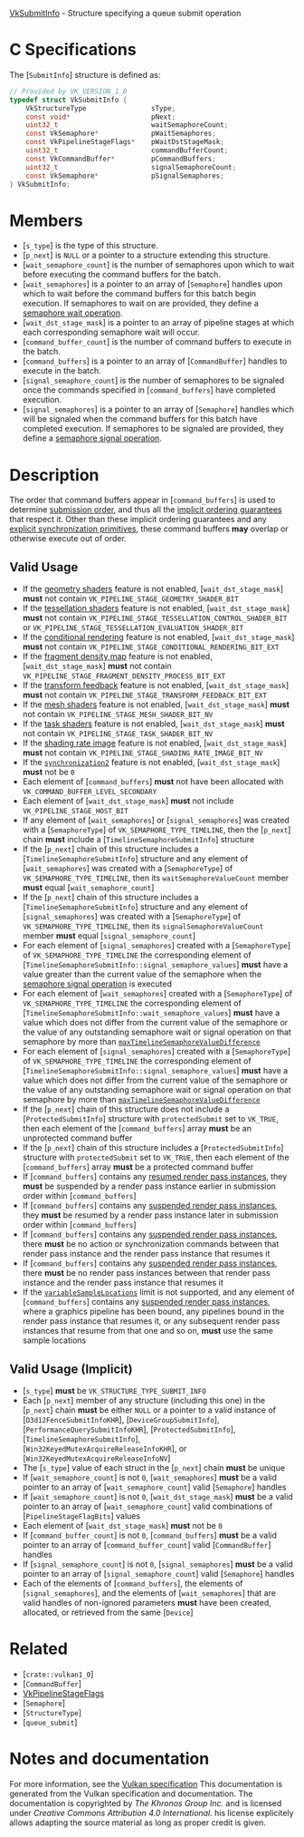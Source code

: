 [VkSubmitInfo](https://www.khronos.org/registry/vulkan/specs/1.3-extensions/man/html/VkSubmitInfo.html) - Structure specifying a queue submit operation

# C Specifications
The [`SubmitInfo`] structure is defined as:
```c
// Provided by VK_VERSION_1_0
typedef struct VkSubmitInfo {
    VkStructureType                sType;
    const void*                    pNext;
    uint32_t                       waitSemaphoreCount;
    const VkSemaphore*             pWaitSemaphores;
    const VkPipelineStageFlags*    pWaitDstStageMask;
    uint32_t                       commandBufferCount;
    const VkCommandBuffer*         pCommandBuffers;
    uint32_t                       signalSemaphoreCount;
    const VkSemaphore*             pSignalSemaphores;
} VkSubmitInfo;
```

# Members
- [`s_type`] is the type of this structure.
- [`p_next`] is `NULL` or a pointer to a structure extending this structure.
- [`wait_semaphore_count`] is the number of semaphores upon which to wait before executing the command buffers for the batch.
- [`wait_semaphores`] is a pointer to an array of [`Semaphore`] handles upon which to wait before the command buffers for this batch begin execution. If semaphores to wait on are provided, they define a [semaphore wait operation](https://www.khronos.org/registry/vulkan/specs/1.3-extensions/html/vkspec.html#synchronization-semaphores-waiting).
- [`wait_dst_stage_mask`] is a pointer to an array of pipeline stages at which each corresponding semaphore wait will occur.
- [`command_buffer_count`] is the number of command buffers to execute in the batch.
- [`command_buffers`] is a pointer to an array of [`CommandBuffer`] handles to execute in the batch.
- [`signal_semaphore_count`] is the number of semaphores to be signaled once the commands specified in [`command_buffers`] have completed execution.
- [`signal_semaphores`] is a pointer to an array of [`Semaphore`] handles which will be signaled when the command buffers for this batch have completed execution. If semaphores to be signaled are provided, they define a [semaphore signal operation](https://www.khronos.org/registry/vulkan/specs/1.3-extensions/html/vkspec.html#synchronization-semaphores-signaling).

# Description
The order that command buffers appear in [`command_buffers`] is used to
determine [submission order](https://www.khronos.org/registry/vulkan/specs/1.3-extensions/html/vkspec.html#synchronization-submission-order), and thus
all the [implicit ordering guarantees](https://www.khronos.org/registry/vulkan/specs/1.3-extensions/html/vkspec.html#synchronization-implicit) that
respect it.
Other than these implicit ordering guarantees and any [explicit synchronization primitives](https://www.khronos.org/registry/vulkan/specs/1.3-extensions/html/vkspec.html#synchronization), these command buffers  **may**  overlap or
otherwise execute out of order.
## Valid Usage
-    If the [geometry shaders](https://www.khronos.org/registry/vulkan/specs/1.2-extensions/html/vkspec.html#features-geometryShader) feature is not enabled, [`wait_dst_stage_mask`] **must**  not contain `VK_PIPELINE_STAGE_GEOMETRY_SHADER_BIT`
-    If the [tessellation shaders](https://www.khronos.org/registry/vulkan/specs/1.2-extensions/html/vkspec.html#features-tessellationShader) feature is not enabled, [`wait_dst_stage_mask`] **must**  not contain `VK_PIPELINE_STAGE_TESSELLATION_CONTROL_SHADER_BIT` or `VK_PIPELINE_STAGE_TESSELLATION_EVALUATION_SHADER_BIT`
-    If the [conditional rendering](https://www.khronos.org/registry/vulkan/specs/1.2-extensions/html/vkspec.html#features-conditionalRendering) feature is not enabled, [`wait_dst_stage_mask`] **must**  not contain `VK_PIPELINE_STAGE_CONDITIONAL_RENDERING_BIT_EXT`
-    If the [fragment density map](https://www.khronos.org/registry/vulkan/specs/1.2-extensions/html/vkspec.html#features-fragmentDensityMap) feature is not enabled, [`wait_dst_stage_mask`] **must**  not contain `VK_PIPELINE_STAGE_FRAGMENT_DENSITY_PROCESS_BIT_EXT`
-    If the [transform feedback](https://www.khronos.org/registry/vulkan/specs/1.2-extensions/html/vkspec.html#features-transformFeedback) feature is not enabled, [`wait_dst_stage_mask`] **must**  not contain `VK_PIPELINE_STAGE_TRANSFORM_FEEDBACK_BIT_EXT`
-    If the [mesh shaders](https://www.khronos.org/registry/vulkan/specs/1.2-extensions/html/vkspec.html#features-meshShader) feature is not enabled, [`wait_dst_stage_mask`] **must**  not contain `VK_PIPELINE_STAGE_MESH_SHADER_BIT_NV`
-    If the [task shaders](https://www.khronos.org/registry/vulkan/specs/1.2-extensions/html/vkspec.html#features-taskShader) feature is not enabled, [`wait_dst_stage_mask`] **must**  not contain `VK_PIPELINE_STAGE_TASK_SHADER_BIT_NV`
-    If the [shading rate image](https://www.khronos.org/registry/vulkan/specs/1.2-extensions/html/vkspec.html#features-shadingRateImage) feature is not enabled, [`wait_dst_stage_mask`] **must**  not contain `VK_PIPELINE_STAGE_SHADING_RATE_IMAGE_BIT_NV`
-    If the [`synchronization2`](https://www.khronos.org/registry/vulkan/specs/1.2-extensions/html/vkspec.html#features-synchronization2) feature is not enabled, [`wait_dst_stage_mask`] **must**  not be `0`
-    Each element of [`command_buffers`] **must**  not have been allocated with `VK_COMMAND_BUFFER_LEVEL_SECONDARY`
-    Each element of [`wait_dst_stage_mask`] **must**  not include `VK_PIPELINE_STAGE_HOST_BIT`
-    If any element of [`wait_semaphores`] or [`signal_semaphores`] was created with a [`SemaphoreType`] of `VK_SEMAPHORE_TYPE_TIMELINE`, then the [`p_next`] chain  **must**  include a [`TimelineSemaphoreSubmitInfo`] structure
-    If the [`p_next`] chain of this structure includes a [`TimelineSemaphoreSubmitInfo`] structure and any element of [`wait_semaphores`] was created with a [`SemaphoreType`] of `VK_SEMAPHORE_TYPE_TIMELINE`, then its `waitSemaphoreValueCount` member  **must**  equal [`wait_semaphore_count`]
-    If the [`p_next`] chain of this structure includes a [`TimelineSemaphoreSubmitInfo`] structure and any element of [`signal_semaphores`] was created with a [`SemaphoreType`] of `VK_SEMAPHORE_TYPE_TIMELINE`, then its `signalSemaphoreValueCount` member  **must**  equal [`signal_semaphore_count`]
-    For each element of [`signal_semaphores`] created with a [`SemaphoreType`] of `VK_SEMAPHORE_TYPE_TIMELINE` the corresponding element of [`TimelineSemaphoreSubmitInfo::signal_semaphore_values`] **must**  have a value greater than the current value of the semaphore when the [semaphore signal operation](https://www.khronos.org/registry/vulkan/specs/1.3-extensions/html/vkspec.html#synchronization-semaphores-signaling) is executed
-    For each element of [`wait_semaphores`] created with a [`SemaphoreType`] of `VK_SEMAPHORE_TYPE_TIMELINE` the corresponding element of [`TimelineSemaphoreSubmitInfo::wait_semaphore_values`] **must**  have a value which does not differ from the current value of the semaphore or the value of any outstanding semaphore wait or signal operation on that semaphore by more than [`maxTimelineSemaphoreValueDifference`](https://www.khronos.org/registry/vulkan/specs/1.3-extensions/html/vkspec.html#limits-maxTimelineSemaphoreValueDifference)
-    For each element of [`signal_semaphores`] created with a [`SemaphoreType`] of `VK_SEMAPHORE_TYPE_TIMELINE` the corresponding element of [`TimelineSemaphoreSubmitInfo::signal_semaphore_values`] **must**  have a value which does not differ from the current value of the semaphore or the value of any outstanding semaphore wait or signal operation on that semaphore by more than [`maxTimelineSemaphoreValueDifference`](https://www.khronos.org/registry/vulkan/specs/1.3-extensions/html/vkspec.html#limits-maxTimelineSemaphoreValueDifference)
-    If the [`p_next`] chain of this structure does not include a [`ProtectedSubmitInfo`] structure with `protectedSubmit` set to `VK_TRUE`, then each element of the [`command_buffers`] array  **must**  be an unprotected command buffer
-    If the [`p_next`] chain of this structure includes a [`ProtectedSubmitInfo`] structure with `protectedSubmit` set to `VK_TRUE`, then each element of the [`command_buffers`] array  **must**  be a protected command buffer
-    If [`command_buffers`] contains any [resumed render pass instances](https://www.khronos.org/registry/vulkan/specs/1.3-extensions/html/vkspec.html#renderpass-suspension), they  **must**  be suspended by a render pass instance earlier in submission order within [`command_buffers`]
-    If [`command_buffers`] contains any [suspended render pass instances](https://www.khronos.org/registry/vulkan/specs/1.3-extensions/html/vkspec.html#renderpass-suspension), they  **must**  be resumed by a render pass instance later in submission order within [`command_buffers`]
-    If [`command_buffers`] contains any [suspended render pass instances](https://www.khronos.org/registry/vulkan/specs/1.3-extensions/html/vkspec.html#renderpass-suspension), there  **must**  be no action or synchronization commands between that render pass instance and the render pass instance that resumes it
-    If [`command_buffers`] contains any [suspended render pass instances](https://www.khronos.org/registry/vulkan/specs/1.3-extensions/html/vkspec.html#renderpass-suspension), there  **must**  be no render pass instances between that render pass instance and the render pass instance that resumes it
-    If the [`variableSampleLocations`](https://www.khronos.org/registry/vulkan/specs/1.3-extensions/html/vkspec.html#limits-variableSampleLocations) limit is not supported, and any element of [`command_buffers`] contains any [suspended render pass instances](https://www.khronos.org/registry/vulkan/specs/1.3-extensions/html/vkspec.html#renderpass-suspension), where a graphics pipeline has been bound, any pipelines bound in the render pass instance that resumes it, or any subsequent render pass instances that resume from that one and so on,  **must**  use the same sample locations

## Valid Usage (Implicit)
-  [`s_type`] **must**  be `VK_STRUCTURE_TYPE_SUBMIT_INFO`
-    Each [`p_next`] member of any structure (including this one) in the [`p_next`] chain  **must**  be either `NULL` or a pointer to a valid instance of [`D3d12FenceSubmitInfoKHR`], [`DeviceGroupSubmitInfo`], [`PerformanceQuerySubmitInfoKHR`], [`ProtectedSubmitInfo`], [`TimelineSemaphoreSubmitInfo`], [`Win32KeyedMutexAcquireReleaseInfoKHR`], or [`Win32KeyedMutexAcquireReleaseInfoNV`]
-    The [`s_type`] value of each struct in the [`p_next`] chain  **must**  be unique
-    If [`wait_semaphore_count`] is not `0`, [`wait_semaphores`] **must**  be a valid pointer to an array of [`wait_semaphore_count`] valid [`Semaphore`] handles
-    If [`wait_semaphore_count`] is not `0`, [`wait_dst_stage_mask`] **must**  be a valid pointer to an array of [`wait_semaphore_count`] valid combinations of [`PipelineStageFlagBits`] values
-    Each element of [`wait_dst_stage_mask`] **must**  not be `0`
-    If [`command_buffer_count`] is not `0`, [`command_buffers`] **must**  be a valid pointer to an array of [`command_buffer_count`] valid [`CommandBuffer`] handles
-    If [`signal_semaphore_count`] is not `0`, [`signal_semaphores`] **must**  be a valid pointer to an array of [`signal_semaphore_count`] valid [`Semaphore`] handles
-    Each of the elements of [`command_buffers`], the elements of [`signal_semaphores`], and the elements of [`wait_semaphores`] that are valid handles of non-ignored parameters  **must**  have been created, allocated, or retrieved from the same [`Device`]

# Related
- [`crate::vulkan1_0`]
- [`CommandBuffer`]
- [VkPipelineStageFlags]()
- [`Semaphore`]
- [`StructureType`]
- [`queue_submit`]

# Notes and documentation
For more information, see the [Vulkan specification](https://www.khronos.org/registry/vulkan/specs/1.3-extensions/html/vkspec.html)
This documentation is generated from the Vulkan specification and documentation.
The documentation is copyrighted by *The Khronos Group Inc.* and is licensed under *Creative Commons Attribution 4.0 International*.
his license explicitely allows adapting the source material as long as proper credit is given.
        